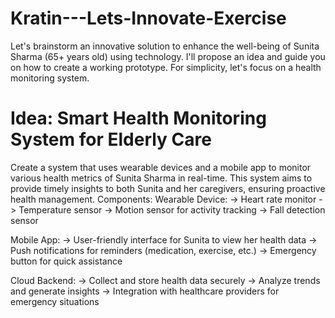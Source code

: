 # Kratin---Lets-Innovate-Exercise
 Let's brainstorm an innovative solution to enhance the well-being of Sunita Sharma (65+ years old) using technology. I'll propose an idea and guide you on how to create a working prototype. For simplicity, let's focus on a health monitoring system.
 # Idea: Smart Health Monitoring System for Elderly Care
 Create a system that uses wearable devices and a mobile app to monitor various health metrics of Sunita Sharma in real-time. This system aims to provide timely insights to both Sunita and her caregivers, ensuring proactive health management.
Components:
Wearable Device:
-> Heart rate monitor
-> Temperature sensor
-> Motion sensor for activity tracking
-> Fall detection sensor

Mobile App:
-> User-friendly interface for Sunita to view her health data
-> Push notifications for reminders (medication, exercise, etc.)
-> Emergency button for quick assistance

Cloud Backend:
-> Collect and store health data securely
-> Analyze trends and generate insights
-> Integration with healthcare providers for emergency situations

